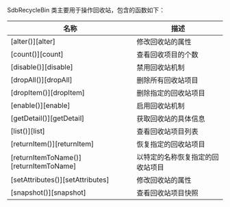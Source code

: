 SdbRecycleBin 类主要用于操作回收站，包含的函数如下：

| 名称 | 描述 |
|------|------|
| [alter()][alter] | 修改回收站的属性 |
| [count()][count] | 查看回收项目的个数 |
| [disable()][disable] | 禁用回收站机制 |
| [dropAll()][dropAll] | 删除所有回收站项目 |
| [dropItem()][dropItem] | 删除指定的回收站项目 |
| [enable()][enable] | 启用回收站机制 |
| [getDetail()][getDetail] | 获取回收站的具体信息 |
| [list()][list] | 查看回收站项目列表 |
| [returnItem()][returnItem] | 恢复指定的回收站项目 |
| [returnItemToName()][returnItemToName] | 以特定的名称恢复指定的回收站项目 |
| [setAttributes()][setAttributes] | 修改回收站的属性 |
| [snapshot()][snapshot] | 查看回收站项目快照 |

[^_^]:
     本文使用的所有引用及链接
[alter]:manual/Manual/Sequoiadb_Command/SdbRecycleBin/alter.md
[count]:manual/Manual/Sequoiadb_Command/SdbRecycleBin/count.md
[disable]:manual/Manual/Sequoiadb_Command/SdbRecycleBin/disable.md
[dropAll]:manual/Manual/Sequoiadb_Command/SdbRecycleBin/dropAll.md
[dropItem]:manual/Manual/Sequoiadb_Command/SdbRecycleBin/dropItem.md
[enable]:manual/Manual/Sequoiadb_Command/SdbRecycleBin/enable.md
[getDetail]:manual/Manual/Sequoiadb_Command/SdbRecycleBin/getDetail.md
[list]:manual/Manual/Sequoiadb_Command/SdbRecycleBin/list.md
[returnItem]:manual/Manual/Sequoiadb_Command/SdbRecycleBin/returnItem.md
[returnItemToName]:manual/Manual/Sequoiadb_Command/SdbRecycleBin/returnItemToName.md
[setAttributes]:manual/Manual/Sequoiadb_Command/SdbRecycleBin/setAttributes.md
[snapshot]:manual/Manual/Sequoiadb_Command/SdbRecycleBin/snapshot.md